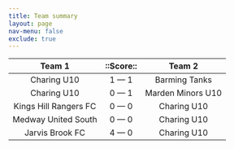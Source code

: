 ```yaml
---
title: Team summary
layout: page
nav-menu: false
exclude: true
---
```




|        Team 1         |  ::Score::  |      Team 2       |
|:---------------------:|:-----------:|:-----------------:|
|      Charing U10      | 1 &mdash; 1 |   Barming Tanks   |
|      Charing U10      | 0 &mdash; 1 | Marden Minors U10 |
| Kings Hill Rangers FC | 0 &mdash; 0 |    Charing U10    |
|  Medway United South  | 0 &mdash; 0 |    Charing U10    |
|    Jarvis Brook FC    | 4 &mdash; 0 |    Charing U10    |

 <br /><br /><br />